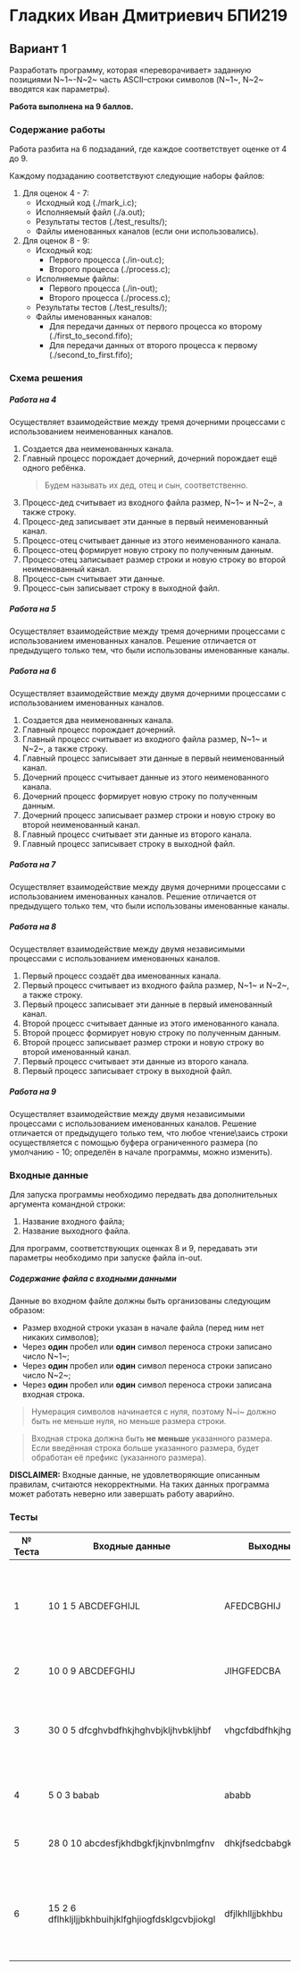 # Гладких Иван Дмитриевич БПИ219
## Вариант 1

Разработать программу, которая «переворачивает» заданную позициями N~1~-N~2~ 
часть ASCII–строки символов (N~1~, N~2~ вводятся как параметры).

**Работа выполнена на 9 баллов.**

### Содержание работы
Работа разбита на 6 подзаданий, где каждое соответствует оценке от 4 до 9.

Каждому подзаданию соответствуют следующие наборы файлов:
1) Для оценок 4 - 7:
    - Исходный код (./mark_i.c);
    - Исполняемый файл (./a.out);
    - Результаты тестов (./test_results/);
    - Файлы именованных каналов (если они использовались).
2) Для оценок 8 - 9:
    - Исходный код:
        - Первого процесса (./in-out.c);
        - Второго процесса (./process.c);
    - Исполняемые файлы:
        - Первого процесса (./in-out);
        - Второго процесса (./process.c);
    - Результаты тестов (./test_results/);
    - Файлы именованных каналов:
        - Для передачи данных от первого процесса ко второму (./first_to_second.fifo);
        - Для передачи данных от второго процесса к первому (./second_to_first.fifo);

### Схема решения

##### Работа на 4
Осуществляет взаимодействие между тремя дочерними процессами с использованием неименованных каналов.

1. Создается два неименованных канала.
2. Главный процесс порождает дочерний, дочерний порождает ещё одного ребёнка.
    > Будем называть их дед, отец и сын, соответственно.
3. Процесс-дед считывает из входного файла размер, N~1~ и N~2~, а также строку.
4. Процесс-дед записывает эти данные в первый неименованный канал.
5. Процесс-отец считывает данные из этого неименованного канала.
6. Процесс-отец формирует новую строку по полученным данным.
7. Процесс-отец записывает размер строки и новую строку во второй неименованный канал.
8. Процесс-сын считывает эти данные.
9. Процесс-сын записывает строку в выходной файл.

##### Работа на 5
Осуществляет взаимодействие между тремя дочерними процессами с использованием именованных каналов.
Решение отличается от предыдущего только тем, что были использованы именованные каналы.

##### Работа на 6
Осуществляет взаимодействие между двумя дочерними процессами с использованием именованных каналов.

1. Создается два неименованных канала.
2. Главный процесс порождает дочерний.
3. Главный процесс считывает из входного файла размер, N~1~ и N~2~, а также строку.
4. Главный процесс записывает эти данные в первый неименованный канал.
5. Дочерний процесс считывает данные из этого неименованного канала.
6. Дочерний процесс формирует новую строку по полученным данным.
7. Дочерний процесс записывает размер строки и новую строку во второй неименованный канал.
8. Главный процесс считывает эти данные из второго канала.
9. Главный процесс записывает строку в выходной файл.

##### Работа на 7
Осуществляет взаимодействие между двумя дочерними процессами с использованием именованных каналов.
Решение отличается от предыдущего только тем, что были использованы именованные каналы.

##### Работа на 8
Осуществляет взаимодействие между двумя независимыми процессами с использованием именованных каналов.

1. Первый процесс создаёт два именованных канала.
2. Первый процесс считывает из входного файла размер, N~1~ и N~2~, а также строку.
3. Первый процесс записывает эти данные в первый именованный канал.
4. Второй процесс считывает данные из этого именованного канала.
5. Второй процесс формирует новую строку по полученным данным.
6. Второй процесс записывает размер строки и новую строку во второй именованный канал.
7. Первый процесс считывает эти данные из второго канала.
8. Первый процесс записывает строку в выходной файл.

##### Работа на 9
Осуществляет взаимодействие между двумя независимыми процессами с использованием именованных каналов.
Решение отличается от предыдущего только тем, что любое чтение\заись строки осуществляется с помощью буфера ограниченного размера (по умолчанию - 10; определён в начале программы, можно изменить).

### Входные данные
Для запуска программы необходимо передвать два дополнительных аргумента командной строки:
1. Название входного файла;
2. Название выходного файла.

Для программ, соответствующих оценках 8 и 9, передавать эти параметры необходимо при запуске файла in-out.

##### Содержание файла с входными данными
Данные во входном файле должны быть организованы следующим образом:
* Размер входной строки указан в начале файла (перед ним нет никаких символов);
* Через **один** пробел или **один** символ переноса строки записано число N~1~;
* Через **один** пробел или **один** символ переноса строки записано число N~2~;
* Через **один** пробел или **один** символ переноса строки записана входная строка.

> Нумерация символов начинается с нуля, поэтому N~i~ должно быть не меньше нуля, но меньше размера строки.

> Входная строка должна быть **не меньше** указанного размера. 
> Если введённая строка больше указанного размера, будет обработан её префикс (указанного размера).

**DISCLAIMER:** Входные данные, не удовлетворяющие описанным правилам, считаются некорректными. На таких данных программа может работать неверно или завершать работу аварийно.

### Тесты
№ Теста | Входные данные | Выходные данные | Описание
--------|----------------|-----------------|---------
1|10 1 5 ABCDEFGHIJL|AFEDCBGHIJ|Простейший тест: длина строки равна указанной, размер равен размеру буфера.
2|10 0 9 ABCDEFGHIJ|JIHGFEDCBA|Полный переворот строки.
3|30 0 5 dfcghvbdfhkjhghvbjkljhvbkljhbf|vhgcfdbdfhkjhghvbjkljhvbkljhbf|Увеличенный размер строки, размер кратен размеру буфера.
4|5 0 3 babab|ababb|Размер меньше размера буфера.
5|28 0 10 abcdesfjkhdbgkfjkjnvbnlmgfnv|dhkjfsedcbabgkfjkjnvbnlmgfnv|Размер не кратен размеру буфера.
6|15 2 6 dflhkljljjbkhbuihjklfghjiogfdsklgcvbjiokgl|dfjlkhlljjbkhbu|Длина строки больше указанной, размер не кратен размеру буфера.